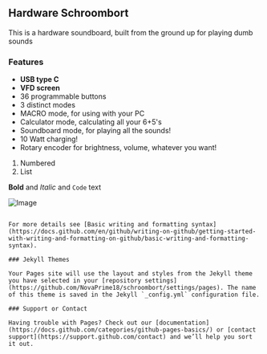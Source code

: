 ## Hardware Schroombort
This is a hardware soundboard, built from the ground up for playing dumb sounds

### Features

- **USB type C**
- **VFD screen**
- 36 programmable buttons
- 3 distinct modes
- MACRO mode, for using with your PC
- Calculator mode, calculating all your 6+5's
- Soundboard mode, for playing all the sounds!
- 10 Watt charging!
- Rotary encoder for brightness, volume, whatever you want!

1. Numbered
2. List

**Bold** and _Italic_ and `Code` text

![Image](src)
```

For more details see [Basic writing and formatting syntax](https://docs.github.com/en/github/writing-on-github/getting-started-with-writing-and-formatting-on-github/basic-writing-and-formatting-syntax).

### Jekyll Themes

Your Pages site will use the layout and styles from the Jekyll theme you have selected in your [repository settings](https://github.com/NovaPrime18/schroombort/settings/pages). The name of this theme is saved in the Jekyll `_config.yml` configuration file.

### Support or Contact

Having trouble with Pages? Check out our [documentation](https://docs.github.com/categories/github-pages-basics/) or [contact support](https://support.github.com/contact) and we’ll help you sort it out.
